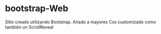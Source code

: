 # bootstrap-Web

Sitio creado utilizando Bootstrap. Añado a mayores Css customizado como
también un ScrollReveal
